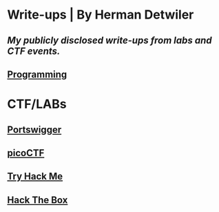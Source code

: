 # Write-ups | By Herman Detwiler
*My publicly disclosed write-ups from labs and CTF events.*
---

## [Programming](https://github.com/hermh4cks/Write-ups/tree/main/Programing-Examples)

# CTF/LABs

## [Portswigger](https://github.com/hermh4cks/Write-ups/tree/main/Portswigger)

## [picoCTF](https://github.com/hermh4cks/Write-ups/tree/main/picoCTF)

## [Try Hack Me](https://github.com/hermh4cks/Write-ups/tree/main/TryHackMe)

## [Hack The Box](https://github.com/hermh4cks/Write-ups/tree/main/Hack-The-Box)


